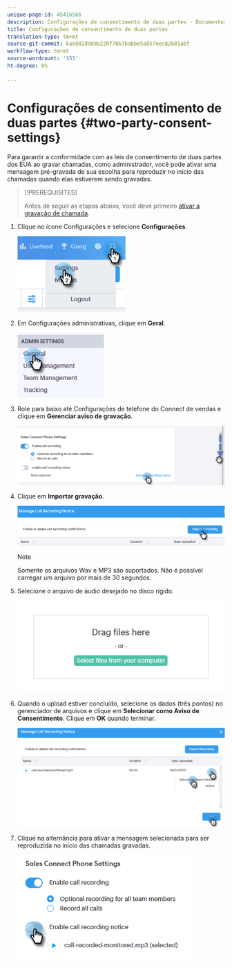 ```yaml
---
unique-page-id: 45416566
description: Configurações de consentimento de duas partes - Documentos do Marketo - Documentação do produto
title: Configurações de consentimento de duas partes
translation-type: tm+mt
source-git-commit: 6ae882dddda220f7067babbe5a057eec82601abf
workflow-type: tm+mt
source-wordcount: '153'
ht-degree: 0%

---
```



# Configurações de consentimento de duas partes {#two-party-consent-settings}

Para garantir a conformidade com as leis de consentimento de duas partes dos EUA ao gravar chamadas, como administrador, você pode ativar uma mensagem pré-gravada de sua escolha para reproduzir no início das chamadas quando elas estiverem sendo gravadas.

>[!PREREQUISITES]
>
>Antes de seguir as etapas abaixo, você deve primeiro [ativar a gravação de chamada](/help/marketo/product-docs/marketo-sales-connect/phone/enable-call-recording.md).

1. Clique no ícone Configurações e selecione **Configurações**.

   ![](assets/one-1.png)

1. Em Configurações administrativas, clique em **Geral**.

   ![](assets/two-1.png)

1. Role para baixo até Configurações de telefone do Connect de vendas e clique em **Gerenciar aviso de gravação**.

   ![](assets/three-1.png)

1. Clique em **Importar gravação**.

   ![](assets/four-1.png)

   >[!NOTE]
   >
   >Somente os arquivos Wav e MP3 são suportados. Não é possível carregar um arquivo por mais de 30 segundos.

1. Selecione o arquivo de áudio desejado no disco rígido.

   ![](assets/five.png)

1. Quando o upload estiver concluído, selecione os dados (três pontos) no gerenciador de arquivos e clique em **Selecionar como Aviso de Consentimento**. Clique em **OK** quando terminar.

   ![](assets/six.png)

1. Clique na alternância para ativar a mensagem selecionada para ser reproduzida no início das chamadas gravadas.

   ![](assets/seven.png)
